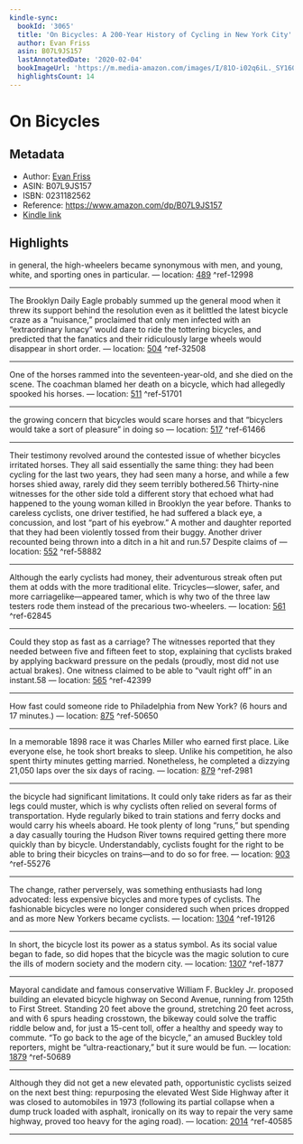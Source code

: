 ```yaml
---
kindle-sync:
  bookId: '3065'
  title: 'On Bicycles: A 200-Year History of Cycling in New York City'
  author: Evan Friss
  asin: B07L9JS157
  lastAnnotatedDate: '2020-02-04'
  bookImageUrl: 'https://m.media-amazon.com/images/I/81O-i02q6iL._SY160.jpg'
  highlightsCount: 14
---
```

# On Bicycles
## Metadata
* Author: [Evan Friss](https://www.amazon.com/Evan-Friss/e/B015QDXTEE/ref=dp_byline_cont_ebooks_1)
* ASIN: B07L9JS157
* ISBN: 0231182562
* Reference: https://www.amazon.com/dp/B07L9JS157
* [Kindle link](kindle://book?action=open&asin=B07L9JS157)

## Highlights
in general, the high-wheelers became synonymous with men, and young, white, and sporting ones in particular. — location: [489](kindle://book?action=open&asin=B07L9JS157&location=489) ^ref-12998

---
The Brooklyn Daily Eagle probably summed up the general mood when it threw its support behind the resolution even as it belittled the latest bicycle craze as a “nuisance,” proclaimed that only men infected with an “extraordinary lunacy” would dare to ride the tottering bicycles, and predicted that the fanatics and their ridiculously large wheels would disappear in short order. — location: [504](kindle://book?action=open&asin=B07L9JS157&location=504) ^ref-32508

---
One of the horses rammed into the seventeen-year-old, and she died on the scene. The coachman blamed her death on a bicycle, which had allegedly spooked his horses. — location: [511](kindle://book?action=open&asin=B07L9JS157&location=511) ^ref-51701

---
the growing concern that bicycles would scare horses and that “bicyclers would take a sort of pleasure” in doing so — location: [517](kindle://book?action=open&asin=B07L9JS157&location=517) ^ref-61466

---
Their testimony revolved around the contested issue of whether bicycles irritated horses. They all said essentially the same thing: they had been cycling for the last two years, they had seen many a horse, and while a few horses shied away, rarely did they seem terribly bothered.56 Thirty-nine witnesses for the other side told a different story that echoed what had happened to the young woman killed in Brooklyn the year before. Thanks to careless cyclists, one driver testified, he had suffered a black eye, a concussion, and lost “part of his eyebrow.” A mother and daughter reported that they had been violently tossed from their buggy. Another driver recounted being thrown into a ditch in a hit and run.57 Despite claims of — location: [552](kindle://book?action=open&asin=B07L9JS157&location=552) ^ref-58882

---
Although the early cyclists had money, their adventurous streak often put them at odds with the more traditional elite. Tricycles—slower, safer, and more carriagelike—appeared tamer, which is why two of the three law testers rode them instead of the precarious two-wheelers. — location: [561](kindle://book?action=open&asin=B07L9JS157&location=561) ^ref-62845

---
Could they stop as fast as a carriage? The witnesses reported that they needed between five and fifteen feet to stop, explaining that cyclists braked by applying backward pressure on the pedals (proudly, most did not use actual brakes). One witness claimed to be able to “vault right off” in an instant.58 — location: [565](kindle://book?action=open&asin=B07L9JS157&location=565) ^ref-42399

---
How fast could someone ride to Philadelphia from New York? (6 hours and 17 minutes.) — location: [875](kindle://book?action=open&asin=B07L9JS157&location=875) ^ref-50650

---
In a memorable 1898 race it was Charles Miller who earned first place. Like everyone else, he took short breaks to sleep. Unlike his competition, he also spent thirty minutes getting married. Nonetheless, he completed a dizzying 21,050 laps over the six days of racing. — location: [879](kindle://book?action=open&asin=B07L9JS157&location=879) ^ref-2981

---
the bicycle had significant limitations. It could only take riders as far as their legs could muster, which is why cyclists often relied on several forms of transportation. Hyde regularly biked to train stations and ferry docks and would carry his wheels aboard. He took plenty of long “runs,” but spending a day casually touring the Hudson River towns required getting there more quickly than by bicycle. Understandably, cyclists fought for the right to be able to bring their bicycles on trains—and to do so for free. — location: [903](kindle://book?action=open&asin=B07L9JS157&location=903) ^ref-55276

---
The change, rather perversely, was something enthusiasts had long advocated: less expensive bicycles and more types of cyclists. The fashionable bicycles were no longer considered such when prices dropped and as more New Yorkers became cyclists. — location: [1304](kindle://book?action=open&asin=B07L9JS157&location=1304) ^ref-19126

---
In short, the bicycle lost its power as a status symbol. As its social value began to fade, so did hopes that the bicycle was the magic solution to cure the ills of modern society and the modern city. — location: [1307](kindle://book?action=open&asin=B07L9JS157&location=1307) ^ref-1877

---
Mayoral candidate and famous conservative William F. Buckley Jr. proposed building an elevated bicycle highway on Second Avenue, running from 125th to First Street. Standing 20 feet above the ground, stretching 20 feet across, and with 6 spurs heading crosstown, the bikeway could solve the traffic riddle below and, for just a 15-cent toll, offer a healthy and speedy way to commute. “To go back to the age of the bicycle,” an amused Buckley told reporters, might be “ultra-reactionary,” but it sure would be fun. — location: [1879](kindle://book?action=open&asin=B07L9JS157&location=1879) ^ref-50689

---
Although they did not get a new elevated path, opportunistic cyclists seized on the next best thing: repurposing the elevated West Side Highway after it was closed to automobiles in 1973 (following its partial collapse when a dump truck loaded with asphalt, ironically on its way to repair the very same highway, proved too heavy for the aging road). — location: [2014](kindle://book?action=open&asin=B07L9JS157&location=2014) ^ref-40585

---
